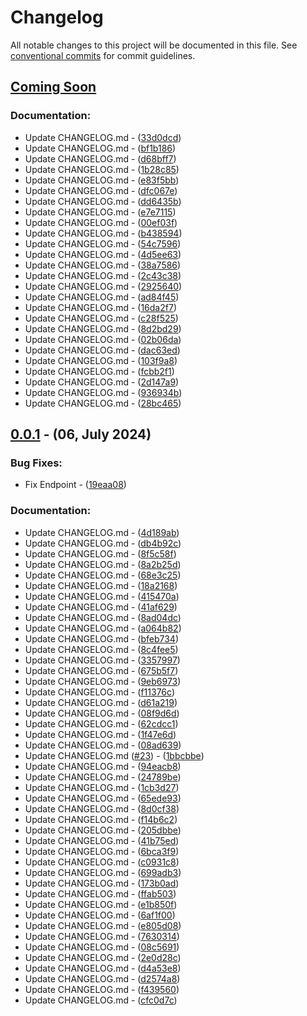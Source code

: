# Changelog

All notable changes to this project will be documented in this file. See [conventional commits](https://www.conventionalcommits.org/) for commit guidelines.

## [Coming Soon](https://github.com/DroidWorksStudio/EasyLauncher/tree/HEAD)

### Documentation:

- Update CHANGELOG.md - ([33d0dcd](https://github.com/DroidWorksStudio/DoNotEnter/commit/33d0dcda962ce5adedaaa0b9622eff1a5656ef57))
- Update CHANGELOG.md - ([bf1b186](https://github.com/DroidWorksStudio/DoNotEnter/commit/bf1b186d55030a344bde3ae0cfe8731e36d3fe36))
- Update CHANGELOG.md - ([d68bff7](https://github.com/DroidWorksStudio/DoNotEnter/commit/d68bff789ef3438c75388eebf1dfcbf2193239df))
- Update CHANGELOG.md - ([1b28c85](https://github.com/DroidWorksStudio/DoNotEnter/commit/1b28c85bf433bb6940cb0d0d8fb4cb2752209549))
- Update CHANGELOG.md - ([e83f5bb](https://github.com/DroidWorksStudio/DoNotEnter/commit/e83f5bb00d356279263c86ee387531a2b1f06cc6))
- Update CHANGELOG.md - ([dfc067e](https://github.com/DroidWorksStudio/DoNotEnter/commit/dfc067ef536842b269032416d8ddfee79130334b))
- Update CHANGELOG.md - ([dd6435b](https://github.com/DroidWorksStudio/DoNotEnter/commit/dd6435b87abed6b43b8616ea1b25158f70ccca52))
- Update CHANGELOG.md - ([e7e7115](https://github.com/DroidWorksStudio/DoNotEnter/commit/e7e7115cdd99ec3793e78af344123d361e18a636))
- Update CHANGELOG.md - ([00ef03f](https://github.com/DroidWorksStudio/DoNotEnter/commit/00ef03f80dcc75a6f135c5a8acf2522de1f09e4f))
- Update CHANGELOG.md - ([b438594](https://github.com/DroidWorksStudio/DoNotEnter/commit/b438594209d1e04442afc86e1a99d142cd22df99))
- Update CHANGELOG.md - ([54c7596](https://github.com/DroidWorksStudio/DoNotEnter/commit/54c7596f38d98a30de7f404bc7af27976a74a187))
- Update CHANGELOG.md - ([4d5ee63](https://github.com/DroidWorksStudio/DoNotEnter/commit/4d5ee634014dd3d3bdaa9fe5d65134dfc14ba7b1))
- Update CHANGELOG.md - ([38a7586](https://github.com/DroidWorksStudio/DoNotEnter/commit/38a7586e3f6d4c7639d9511475f878602c89762e))
- Update CHANGELOG.md - ([2c43c38](https://github.com/DroidWorksStudio/DoNotEnter/commit/2c43c38496374496c4db4995dc38279584afc229))
- Update CHANGELOG.md - ([2925640](https://github.com/DroidWorksStudio/DoNotEnter/commit/292564060bcc492241ef80f64827d64b763bb960))
- Update CHANGELOG.md - ([ad84f45](https://github.com/DroidWorksStudio/DoNotEnter/commit/ad84f4563100e008287c097d6c07e0486be2f924))
- Update CHANGELOG.md - ([16da2f7](https://github.com/DroidWorksStudio/DoNotEnter/commit/16da2f7823a9f3bd8446f31794d61b7a278efba1))
- Update CHANGELOG.md - ([c28f525](https://github.com/DroidWorksStudio/DoNotEnter/commit/c28f525de9614fb3dc9a2f869918d52d76f372b3))
- Update CHANGELOG.md - ([8d2bd29](https://github.com/DroidWorksStudio/DoNotEnter/commit/8d2bd2981cdf43afe507860583256bac6cae8fd2))
- Update CHANGELOG.md - ([02b06da](https://github.com/DroidWorksStudio/DoNotEnter/commit/02b06da6c3bc64cae507ed81d569daa0accb5d06))
- Update CHANGELOG.md - ([dac63ed](https://github.com/DroidWorksStudio/DoNotEnter/commit/dac63edeba53a88f004902459aa50b50d705dc9c))
- Update CHANGELOG.md - ([103f9a8](https://github.com/DroidWorksStudio/DoNotEnter/commit/103f9a8cbd283fddf19842ee115ef451a02e0bc6))
- Update CHANGELOG.md - ([fcbb2f1](https://github.com/DroidWorksStudio/DoNotEnter/commit/fcbb2f1b9fafc0bef0ef8bc608fb2db0438c56a7))
- Update CHANGELOG.md - ([2d147a9](https://github.com/DroidWorksStudio/DoNotEnter/commit/2d147a96d32a3d137eb26662829a18fad817be04))
- Update CHANGELOG.md - ([936934b](https://github.com/DroidWorksStudio/DoNotEnter/commit/936934b85d15f3fb0c8ebfc36bc2b0d96be10445))
- Update CHANGELOG.md - ([28bc465](https://github.com/DroidWorksStudio/DoNotEnter/commit/28bc465231624691ee060e61f40f4331cdd98428))

## [0.0.1](https://github.com/DroidWorksStudio/EasyLauncher/tree/0.0.1) - (06, July 2024)

### Bug Fixes:

- Fix Endpoint - ([19eaa08](https://github.com/DroidWorksStudio/DoNotEnter/commit/19eaa08367b0af1eeb6a0c5c808ae8d00bdf1df8))

### Documentation:

- Update CHANGELOG.md - ([4d189ab](https://github.com/DroidWorksStudio/DoNotEnter/commit/4d189ab39c494da39ffa5e252749b3b4f3bb638b))
- Update CHANGELOG.md - ([db4b92c](https://github.com/DroidWorksStudio/DoNotEnter/commit/db4b92c140509a024bee19efd3633891b69c4840))
- Update CHANGELOG.md - ([8f5c58f](https://github.com/DroidWorksStudio/DoNotEnter/commit/8f5c58f75a8e927abf90bd7d02c65eb0c16939d8))
- Update CHANGELOG.md - ([8a2b25d](https://github.com/DroidWorksStudio/DoNotEnter/commit/8a2b25da0e581df4652011e0f439bbee4802e665))
- Update CHANGELOG.md - ([68e3c25](https://github.com/DroidWorksStudio/DoNotEnter/commit/68e3c2583d015a7810fbdfc3442bd6769de2646f))
- Update CHANGELOG.md - ([18a2168](https://github.com/DroidWorksStudio/DoNotEnter/commit/18a216809c8d5bee4943bfe1e5e71ac654207ee6))
- Update CHANGELOG.md - ([415470a](https://github.com/DroidWorksStudio/DoNotEnter/commit/415470a9b344ffa35ac0f37cbde441b436a96475))
- Update CHANGELOG.md - ([41af629](https://github.com/DroidWorksStudio/DoNotEnter/commit/41af62942d19d2de42535757da8bca7f096daec0))
- Update CHANGELOG.md - ([8ad04dc](https://github.com/DroidWorksStudio/DoNotEnter/commit/8ad04dc9a1e5bd2f6c998bfe8784771adb2f036a))
- Update CHANGELOG.md - ([a064b82](https://github.com/DroidWorksStudio/DoNotEnter/commit/a064b828438cea363d297ac4efaebc38523b516f))
- Update CHANGELOG.md - ([bfeb734](https://github.com/DroidWorksStudio/DoNotEnter/commit/bfeb73430292522e357d4eaeab46f9c08b2b57fa))
- Update CHANGELOG.md - ([8c4fee5](https://github.com/DroidWorksStudio/DoNotEnter/commit/8c4fee5659efb1663770e65e4b14bee721c3b436))
- Update CHANGELOG.md - ([3357997](https://github.com/DroidWorksStudio/DoNotEnter/commit/335799704bb31eb7930a6eba1fadfc8c7f73bf80))
- Update CHANGELOG.md - ([675b5f7](https://github.com/DroidWorksStudio/DoNotEnter/commit/675b5f71edaaa233ebd371d594551f7330756f9f))
- Update CHANGELOG.md - ([9eb6973](https://github.com/DroidWorksStudio/DoNotEnter/commit/9eb6973e71db2c65a2929ca5858e95bdab197973))
- Update CHANGELOG.md - ([f11376c](https://github.com/DroidWorksStudio/DoNotEnter/commit/f11376cf623e9fb52f7a4799dcea703401414a6e))
- Update CHANGELOG.md - ([d61a219](https://github.com/DroidWorksStudio/DoNotEnter/commit/d61a2191fbf9e79bbccc24b244fd7a76e053c370))
- Update CHANGELOG.md - ([08f9d6d](https://github.com/DroidWorksStudio/DoNotEnter/commit/08f9d6d1ef1a01e407247bc16ba7d5f677789d42))
- Update CHANGELOG.md - ([62cdcc1](https://github.com/DroidWorksStudio/DoNotEnter/commit/62cdcc173aa384069a74708fa58001b879b87afd))
- Update CHANGELOG.md - ([1f47e6d](https://github.com/DroidWorksStudio/DoNotEnter/commit/1f47e6d1b356e626288749c22e28681acf406c9c))
- Update CHANGELOG.md - ([08ad639](https://github.com/DroidWorksStudio/DoNotEnter/commit/08ad6398bdace51f2f6e9a01dff2f5372f93eee8))
- Update CHANGELOG.md ([#23](https://github.com/DroidWorksStudio/EasyLauncher/issues/23)) - ([1bbcbbe](https://github.com/DroidWorksStudio/DoNotEnter/commit/1bbcbbec872cb8e4e1c2d2568bf69a924ddaf881))
- Update CHANGELOG.md - ([94eacb8](https://github.com/DroidWorksStudio/DoNotEnter/commit/94eacb84302f2ca1a3da0bf7ee6c1d5e646522e6))
- Update CHANGELOG.md - ([24789be](https://github.com/DroidWorksStudio/DoNotEnter/commit/24789bed991eacbfd72ad2daf49d6c3f07be9342))
- Update CHANGELOG.md - ([1cb3d27](https://github.com/DroidWorksStudio/DoNotEnter/commit/1cb3d27350a45f8e0d35748857457c2d437675cc))
- Update CHANGELOG.md - ([65ede93](https://github.com/DroidWorksStudio/DoNotEnter/commit/65ede9396319522e1e1a789d7d40c51887c405a0))
- Update CHANGELOG.md - ([8d0cf38](https://github.com/DroidWorksStudio/DoNotEnter/commit/8d0cf385ead7e95098614f63750c6be76e9f6146))
- Update CHANGELOG.md - ([f14b6c2](https://github.com/DroidWorksStudio/DoNotEnter/commit/f14b6c2c685713177e238d2f8934163d97ee843a))
- Update CHANGELOG.md - ([205dbbe](https://github.com/DroidWorksStudio/DoNotEnter/commit/205dbbeaded4bac3a85612ef3192f99f1bfb2443))
- Update CHANGELOG.md - ([41b75ed](https://github.com/DroidWorksStudio/DoNotEnter/commit/41b75edc15198bc905ce64b4cecf8662d111d780))
- Update CHANGELOG.md - ([6bca3f9](https://github.com/DroidWorksStudio/DoNotEnter/commit/6bca3f9d90df6fab0f97997d5808865411f04060))
- Update CHANGELOG.md - ([c0931c8](https://github.com/DroidWorksStudio/DoNotEnter/commit/c0931c8731b02f6da98c21d40f2fab10a6b4541b))
- Update CHANGELOG.md - ([699adb3](https://github.com/DroidWorksStudio/DoNotEnter/commit/699adb3a3abc53b5b2048d5c5dc2478a8a4aa10f))
- Update CHANGELOG.md - ([173b0ad](https://github.com/DroidWorksStudio/DoNotEnter/commit/173b0ad1aa957af2cac6e58ac68679dd3f63d8cf))
- Update CHANGELOG.md - ([ffab503](https://github.com/DroidWorksStudio/DoNotEnter/commit/ffab5037f7944dd6e18e668624765158fa19cff3))
- Update CHANGELOG.md - ([e1b850f](https://github.com/DroidWorksStudio/DoNotEnter/commit/e1b850fa071f6408571c3c60d711663db7f665d3))
- Update CHANGELOG.md - ([6af1f00](https://github.com/DroidWorksStudio/DoNotEnter/commit/6af1f0060a7f3b8c61f93b5df3c26f8506da25dc))
- Update CHANGELOG.md - ([e805d08](https://github.com/DroidWorksStudio/DoNotEnter/commit/e805d08eb8b101c047a0f56e19a081844aeee390))
- Update CHANGELOG.md - ([7630314](https://github.com/DroidWorksStudio/DoNotEnter/commit/76303148c9291c469a1b2f006e14da3a03863265))
- Update CHANGELOG.md - ([08c5691](https://github.com/DroidWorksStudio/DoNotEnter/commit/08c56912c160c1189d3c14bff37bbb1874a2077b))
- Update CHANGELOG.md - ([2e0d28c](https://github.com/DroidWorksStudio/DoNotEnter/commit/2e0d28ce33a61e83bef5ab4c391da002d6131484))
- Update CHANGELOG.md - ([d4a53e8](https://github.com/DroidWorksStudio/DoNotEnter/commit/d4a53e86b258232136d778f6f08e1646c07e05ba))
- Update CHANGELOG.md - ([d2574a8](https://github.com/DroidWorksStudio/DoNotEnter/commit/d2574a8cbb10c431a992d3d859ead6e841e245aa))
- Update CHANGELOG.md - ([f439560](https://github.com/DroidWorksStudio/DoNotEnter/commit/f43956075682c02ff5f49a319151e6561697fb37))
- Update CHANGELOG.md - ([cfc0d7c](https://github.com/DroidWorksStudio/DoNotEnter/commit/cfc0d7c275c972571c95d98aae4801d544004e17))

<!-- Generated by DroidWorks Studio -->
